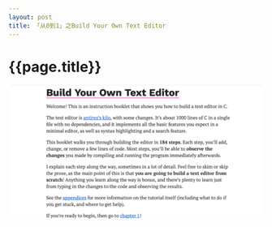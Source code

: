 ```yaml
---
layout: post
title: 「从0到1」之Build Your Own Text Editor
---
```

{{page.title}}
=================================

<img src="/images/posts/2021-01-10/Build_Your_Own_Text_Editor.png">

